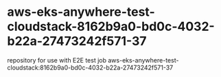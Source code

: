 # aws-eks-anywhere-test-cloudstack-8162b9a0-bd0c-4032-b22a-27473242f571-37
repository for use with E2E test job aws-eks-anywhere-test-cloudstack:8162b9a0-bd0c-4032-b22a-27473242f571-37
